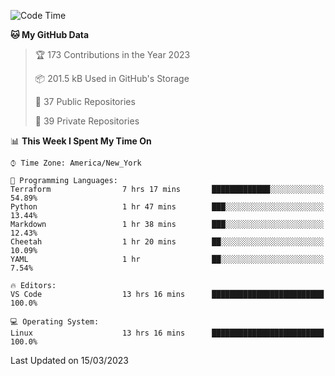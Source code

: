 <!--START_SECTION:waka-->
![Code Time](http://img.shields.io/badge/Code%20Time-145%20hrs%2052%20mins-blue)

**🐱 My GitHub Data** 

> 🏆 173 Contributions in the Year 2023
 > 
> 📦 201.5 kB Used in GitHub's Storage 
 > 
> 📜 37 Public Repositories 
 > 
> 🔑 39 Private Repositories  
 > 
📊 **This Week I Spent My Time On** 

```text
⌚︎ Time Zone: America/New_York

💬 Programming Languages: 
Terraform                7 hrs 17 mins       █████████████░░░░░░░░░░░░   54.89% 
Python                   1 hr 47 mins        ███░░░░░░░░░░░░░░░░░░░░░░   13.44% 
Markdown                 1 hr 38 mins        ███░░░░░░░░░░░░░░░░░░░░░░   12.43% 
Cheetah                  1 hr 20 mins        ██░░░░░░░░░░░░░░░░░░░░░░░   10.09% 
YAML                     1 hr                ██░░░░░░░░░░░░░░░░░░░░░░░   7.54%

🔥 Editors: 
VS Code                  13 hrs 16 mins      █████████████████████████   100.0%

💻 Operating System: 
Linux                    13 hrs 16 mins      █████████████████████████   100.0%

```


 Last Updated on 15/03/2023
<!--END_SECTION:waka-->
